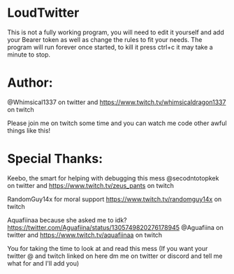 # LoudTwitter
This is not a fully working program, you will need to edit it yourself and add your Bearer token as well as change the rules to fit your needs.
The program will run forever once started, to kill it press ctrl+c it may take a minute to stop.

# Author: 
@Whimsical1337 on twitter and https://www.twitch.tv/whimsicaldragon1337 on twitch

Please join me on twitch some time and you can watch me code other awful things like this!

# Special Thanks:

Keebo, the smart for helping with debugging this mess @secodntotopkek on twitter and https://www.twitch.tv/zeus_pants on twitch

RandomGuy14x for moral support https://www.twitch.tv/randomguy14x on twitch

Aquafiinaa because she asked me to idk? https://twitter.com/Aguafiina/status/1305749820276178945 @Aguafiina on twitter and https://www.twitch.tv/aquafiinaa on twitch

You for taking the time to look at and read this mess (If you want your twitter @ and twitch linked on here dm me on twitter or discord and tell me what for and I'll add you)
